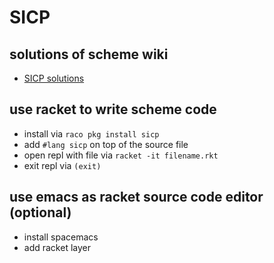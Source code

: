 # SICP

## solutions of scheme wiki

- [SICP solutions](http://community.schemewiki.org/?SICP-Solutions)

## use racket to write scheme code

- install via `raco pkg install sicp` 
- add `#lang sicp` on top of the source file
- open repl with file via `racket -it filename.rkt`
- exit repl via `(exit)`

## use emacs as racket source code editor (optional)

- install spacemacs
- add racket layer

